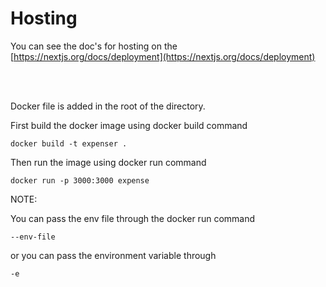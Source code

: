 <h1>Hosting</h1>

You can see the doc's for hosting on the [https://nextjs.org/docs/deployment](https://nextjs.org/docs/deployment)

<br/>
<br/>

Docker file is added in the root of the directory. 

First build the docker image using docker build command
```
docker build -t expenser .
```

Then run the image using docker run command

```
docker run -p 3000:3000 expense
```

NOTE:

You can pass the env file through the docker run command 
```
--env-file
```

or you can pass the environment variable through 
```
-e 
```


